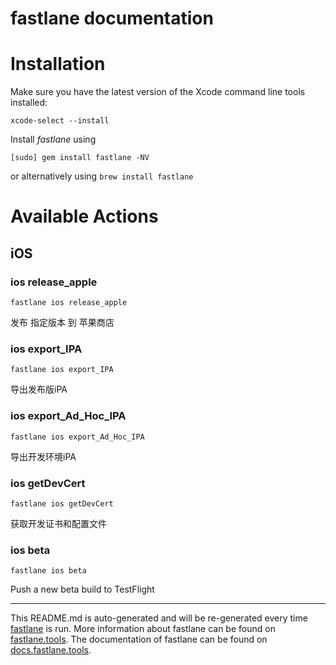 fastlane documentation
================
# Installation

Make sure you have the latest version of the Xcode command line tools installed:

```
xcode-select --install
```

Install _fastlane_ using
```
[sudo] gem install fastlane -NV
```
or alternatively using `brew install fastlane`

# Available Actions
## iOS
### ios release_apple
```
fastlane ios release_apple
```
发布 指定版本 到 苹果商店
### ios export_IPA
```
fastlane ios export_IPA
```
导出发布版iPA
### ios export_Ad_Hoc_IPA
```
fastlane ios export_Ad_Hoc_IPA
```
导出开发环境iPA
### ios getDevCert
```
fastlane ios getDevCert
```
获取开发证书和配置文件
### ios beta
```
fastlane ios beta
```
Push a new beta build to TestFlight

----

This README.md is auto-generated and will be re-generated every time [fastlane](https://fastlane.tools) is run.
More information about fastlane can be found on [fastlane.tools](https://fastlane.tools).
The documentation of fastlane can be found on [docs.fastlane.tools](https://docs.fastlane.tools).
